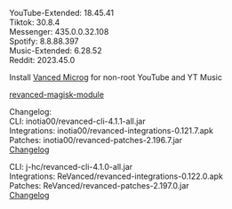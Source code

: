 YouTube-Extended: 18.45.41  
Tiktok: 30.8.4  
Messenger: 435.0.0.32.108  
Spotify: 8.8.88.397  
Music-Extended: 6.28.52  
Reddit: 2023.45.0  

Install [Vanced Microg](https://github.com/TeamVanced/VancedMicroG/releases) for non-root YouTube and YT Music  

[revanced-magisk-module](https://github.com/j-hc/revanced-magisk-module)  

Changelog:  
CLI: inotia00/revanced-cli-4.1.1-all.jar  
Integrations: inotia00/revanced-integrations-0.121.7.apk  
Patches: inotia00/revanced-patches-2.196.7.jar  
[Changelog](https://github.com/inotia00/revanced-patches/releases/tag/v2.196.7)

CLI: j-hc/revanced-cli-4.1.0-all.jar  
Integrations: ReVanced/revanced-integrations-0.122.0.apk  
Patches: ReVanced/revanced-patches-2.197.0.jar  
[Changelog](https://github.com/ReVanced/revanced-patches/releases/tag/v2.197.0)  
